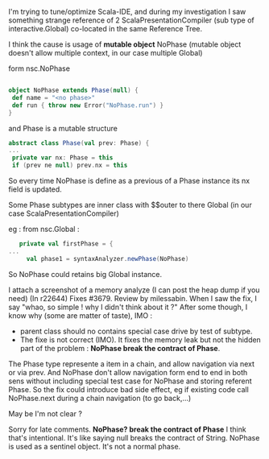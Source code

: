 I'm trying to tune/optimize Scala-IDE, and during my
investigation I saw something strange reference of 2
ScalaPresentationCompiler (sub type of interactive.Global) co-located in the same Reference Tree.

I think the cause is usage of **mutable object** NoPhase (mutable object doesn't allow multiple context, in our case multiple Global)

form nsc.NoPhase
```scala

object NoPhase extends Phase(null) {
 def name = "<no phase>"
 def run { throw new Error("NoPhase.run") }
}
```
and Phase is a mutable structure
```scala
abstract class Phase(val prev: Phase) {
...
 private var nx: Phase = this
 if (prev ne null) prev.nx = this
```
So every time NoPhase is define as a previous of a Phase instance its nx field is updated.

Some Phase subtypes are inner class with $$outer to there Global (in our case ScalaPresentationCompiler)

eg : from nsc.Global :
```scala
   private val firstPhase = {
...
     val phase1 = syntaxAnalyzer.newPhase(NoPhase)
```

So NoPhase could retains big Global instance.

I attach a screenshot of a memory analyze (I can post the heap dump if you need)
(In r22644) Fixes #3679. Review by milessabin.
When I saw the fix, I say "whao, so simple ! why I didn't think about it ?"
After some though, I know why (some are matter of taste), IMO :
- parent class should no contains special case drive by test of subtype.
- The fixe is not correct (IMO). It fixes the memory leak  but not the hidden part of the problem : **NoPhase break the contract of Phase**.

The Phase type represente a item in a chain, and allow navigation via next or via prev. And NoPhase don't allow navigation form end to end in both sens without including special test case for NoPhase and storing referent Phase.
So the fix could introduce bad side effect, eg if existing code call NoPhase.next during a chain navigation (to go back,...)

May be I'm not clear ?

Sorry for late comments.
**NoPhase? break the contract of Phase** I think that's intentional. It's like saying 
null breaks the contract of String. NoPhase is used as a sentinel object. It's not a normal phase.
